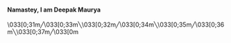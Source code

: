 #### Namastey, I am Deepak Maurya

\033[0;31m╱\033[0;33m╲\033[0;32m╱\033[0;34m╲\033[0;35m╱\033[0;36m╲\033[0;37m╱\033[0m


<!--
**thedeepakmaurya/thedeepakmaurya** is a ✨ _special_ ✨ repository because its `README.md` (this file) appears on your GitHub profile.

Here are some ideas to get you started:

- 🔭 I’m currently working on ...
- 🌱 I’m currently learning ...
- 👯 I’m looking to collaborate on ...
- 🤔 I’m looking for help with ...
- 💬 Ask me about ...
- 📫 How to reach me: ...
- 😄 Pronouns: ...
- ⚡ Fun fact: ...
-->
